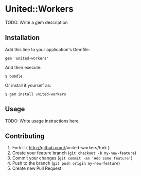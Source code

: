 # United::Workers

TODO: Write a gem description

## Installation

Add this line to your application's Gemfile:

    gem 'united-workers'

And then execute:

    $ bundle

Or install it yourself as:

    $ gem install united-workers

## Usage

TODO: Write usage instructions here

## Contributing

1. Fork it ( http://github.com/<my-github-username>/united-workers/fork )
2. Create your feature branch (`git checkout -b my-new-feature`)
3. Commit your changes (`git commit -am 'Add some feature'`)
4. Push to the branch (`git push origin my-new-feature`)
5. Create new Pull Request
